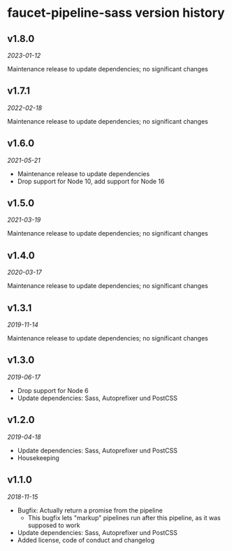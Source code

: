 faucet-pipeline-sass version history
==================================

v1.8.0
------

_2023-01-12_

Maintenance release to update dependencies; no significant changes


v1.7.1
------

_2022-02-18_

Maintenance release to update dependencies; no significant changes


v1.6.0
------

_2021-05-21_

* Maintenance release to update dependencies
* Drop support for Node 10, add support for Node 16


v1.5.0
------

_2021-03-19_

Maintenance release to update dependencies; no significant changes


v1.4.0
------

_2020-03-17_

Maintenance release to update dependencies; no significant changes


v1.3.1
------

_2019-11-14_

Maintenance release to update dependencies; no significant changes


v1.3.0
------

_2019-06-17_

* Drop support for Node 6
* Update dependencies: Sass, Autoprefixer und PostCSS


v1.2.0
------

_2019-04-18_

* Update dependencies: Sass, Autoprefixer und PostCSS
* Housekeeping


v1.1.0
------

_2018-11-15_

* Bugfix: Actually return a promise from the pipeline
    * This bugfix lets "markup" pipelines run after this pipeline, as it was
      supposed to work
* Update dependencies: Sass, Autoprefixer und PostCSS
* Added license, code of conduct and changelog
